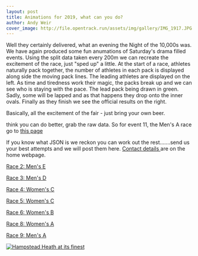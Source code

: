 ```yaml
---
layout: post
title: Animations for 2019, what can you do?
author: Andy Weir
cover_image: http://file.opentrack.run/assets/img/gallery/IMG_1917.JPG
---
```


Well they certainly delivered, what an evening the Night of the 10,000s was. We have again produced some fun anumations of Saturday's drama filled events. Using the split data taken every 200m we can recreate the excitement of the race, just "sped up" a little. At the start of a race, athletes naturally pack together, the number of athletes in each pack is displayed along side the moving pack lines. The leading athletes are displayed on the left. As time and tiredness work their magic, the packs break up and we can see who is staying with the pace. The lead pack being drawn in green. Sadly, some will be lapped and as that happens they drop onto the inner ovals. Finally as they finish we see the official results on the right.

Basically, all the excitement of the fair - just bring your own beer.

think you can do better, grab the raw data. So for event 11, the Men's A race go to 
<a href="https://data.opentrack.run/x/2019/GBR/not/event/11/1/1/json/"> this page</a>

If you know what JSON is we reckon you can work out the rest.......send us your best attempts and we will post them here.
<a href="https://opentrack.run/"> Contact details </a> are on the home webpage.


<a href="/assets/img/animation/2019/2019Event_3.mp4">Race 2: Men's E</a>

<a href="/assets/img/animation/2019/2019Event_4.mp4">Race 3: Men's D</a>

<a href="/assets/img/animation/2019/2019Event_5.mp4">Race 4: Women's C</a>

<a href="/assets/img/animation/2019/2019Event_6.mp4">Race 5: Women's C</a>

<a href="/assets/img/animation/2019/2019Event_8.mp4">Race 6: Women's B</a>

<a href="/assets/img/animation/2019/2019Event_10.mp4">Race 8: Women's A</a>

<a href="/assets/img/animation/2019/2019Event_11.mp4">Race 9: Men's A</a>

[![Hampstead Heath at its finest](http://file.opentrack.run/assets/img/gallery/IMG_1917.JPG)](http://file.opentrack.run/assets/img/gallery/IMG_1917.JPG)
